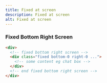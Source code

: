 ```yaml
---
title: Fixed at screen
description: Fixed at screen
alt: Fixed at screen
---
```


<h3 class="section-header">Fixed Bottom Right Screen</h3>

<base-snippet :centered_preview="false" custom_preview_class="h-72 p-4">

  <template v-slot:preview>
    <div class="h-full flex flex-col border border-indigo-300 text-xs relative">
      <header class="p-2 bg-indigo-50 border-b border-indigo-300">Header</header>
      <main class="flex-1 bg-indigo-50 border-b border-indigo-300 p-2">
        <div class="mb-20">Content</div>
      </main>
      <footer class="p-2 bg-indigo-50">Footer</footer>
      <div class="absolute bottom-0 right-0">
        <!-- example chat box -->
        <div class="w-32 h-40 mr-4 flex flex-col border border-indigo-300 border-b-0 bg-indigo-200">
          <div class="p-2">
            <h3>Chat Box</h3>
          </div>
        </div>
        <!-- end example chat box -->
      </div>
    </div>
  </template>

  ```html
  <div>
    <!-- fixed bottom right screen -->
    <div class="fixed bottom-0 right-0 ...">
      <!-- some content eg chat box -->
    </div>
    <!-- end fixed bottom right screen -->
  </div>
  ```

  <template v-slot:source>
    <a class="btn btn-primary btn-lg" href="https://play.tailwindcss.com/NfysMLVF0g">Live Edit</a>
  </template>

</base-snippet>

<related-ui search_key="fixed"></related-ui>